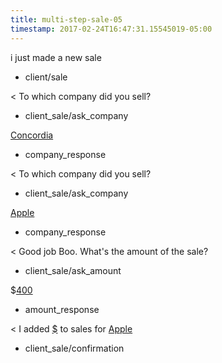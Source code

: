 ```yaml
---
title: multi-step-sale-05
timestamp: 2017-02-24T16:47:31.15545019-05:00
---
```


i just made a new sale
* client/sale

< To which company did you sell?
* client_sale/ask_company

[Concordia](company_name)
* company_response

< To which company did you sell?
* client_sale/ask_company

[Apple](company_name)
* company_response

< Good job Boo. What's the amount of the sale?
* client_sale/ask_amount

$[400](company_name)
* amount_response

< I added [$](amount_of_money) to sales for [Apple](company_name)
* client_sale/confirmation
